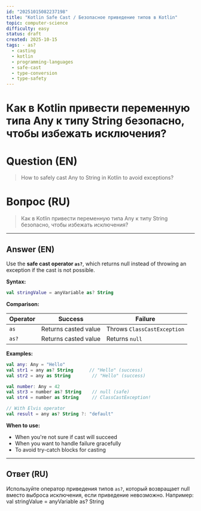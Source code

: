 ```yaml
---
id: "20251015082237198"
title: "Kotlin Safe Cast / Безопасное приведение типов в Kotlin"
topic: computer-science
difficulty: easy
status: draft
created: 2025-10-15
tags: - as?
  - casting
  - kotlin
  - programming-languages
  - safe-cast
  - type-conversion
  - type-safety
---
```

# Как в Kotlin привести переменную типа Any к типу String безопасно, чтобы избежать исключения?

# Question (EN)
> How to safely cast Any to String in Kotlin to avoid exceptions?

# Вопрос (RU)
> Как в Kotlin привести переменную типа Any к типу String безопасно, чтобы избежать исключения?

---

## Answer (EN)

Use the **safe cast operator `as?`**, which returns null instead of throwing an exception if the cast is not possible.

**Syntax:**
```kotlin
val stringValue = anyVariable as? String
```

**Comparison:**

| Operator | Success | Failure |
|----------|---------|---------|
| `as` | Returns casted value | Throws `ClassCastException` |
| `as?` | Returns casted value | Returns `null` |

**Examples:**
```kotlin
val any: Any = "Hello"
val str1 = any as? String      // "Hello" (success)
val str2 = any as String        // "Hello" (success)

val number: Any = 42
val str3 = number as? String    // null (safe)
val str4 = number as String     // ClassCastException!

// With Elvis operator
val result = any as? String ?: "default"
```

**When to use:**
- When you're not sure if cast will succeed
- When you want to handle failure gracefully
- To avoid try-catch blocks for casting

---

## Ответ (RU)

Используйте оператор приведения типов `as?`, который возвращает null вместо выброса исключения, если приведение невозможно. Например: val stringValue = anyVariable as? String

